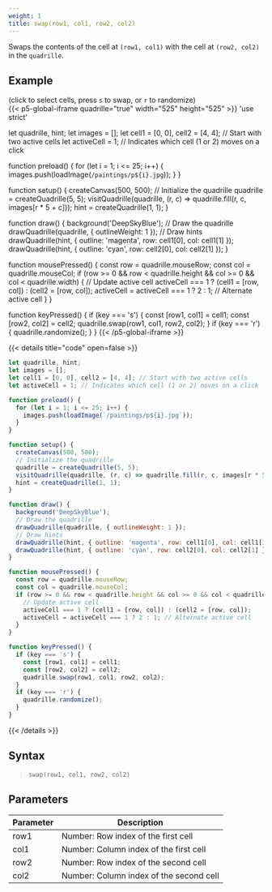 ```yaml
---
weight: 1
title: swap(row1, col1, row2, col2)
---
```


Swaps the contents of the cell at `(row1, col1)` with the cell at `(row2, col2)` in the `quadrille`.

## Example

(click to select cells, press `s` to swap, or `r` to randomize)\
{{< p5-global-iframe quadrille="true" width="525" height="525" >}}
'use strict'

let quadrille, hint;
let images = [];
let cell1 = [0, 0], cell2 = [4, 4]; // Start with two active cells
let activeCell = 1; // Indicates which cell (1 or 2) moves on a click

function preload() {
  for (let i = 1; i <= 25; i++) {
    images.push(loadImage(`/paintings/p${i}.jpg`));
  }
}

function setup() {
  createCanvas(500, 500);
  // Initialize the quadrille
  quadrille = createQuadrille(5, 5);
  visitQuadrille(quadrille, (r, c) => quadrille.fill(r, c, images[r * 5 + c]));
  hint = createQuadrille(1, 1);
}

function draw() {
  background('DeepSkyBlue');
  // Draw the quadrille
  drawQuadrille(quadrille, { outlineWeight: 1 });
  // Draw hints
  drawQuadrille(hint, { outline: 'magenta', row: cell1[0], col: cell1[1] });
  drawQuadrille(hint, { outline: 'cyan', row: cell2[0], col: cell2[1] });
}

function mousePressed() {
  const row = quadrille.mouseRow;
  const col = quadrille.mouseCol;
  if (row >= 0 && row < quadrille.height && col >= 0 && col < quadrille.width) {
    // Update active cell
    activeCell === 1 ? (cell1 = [row, col]) : (cell2 = [row, col]);
    activeCell = activeCell === 1 ? 2 : 1; // Alternate active cell
  }
}

function keyPressed() {
  if (key === 's') {
    const [row1, col1] = cell1;
    const [row2, col2] = cell2;
    quadrille.swap(row1, col1, row2, col2);
  }
  if (key === 'r') {
    quadrille.randomize();
  }
}
{{< /p5-global-iframe >}}

{{< details title="code" open=false >}}
```js
let quadrille, hint;
let images = [];
let cell1 = [0, 0], cell2 = [4, 4]; // Start with two active cells
let activeCell = 1; // Indicates which cell (1 or 2) moves on a click

function preload() {
  for (let i = 1; i <= 25; i++) {
    images.push(loadImage(`/paintings/p${i}.jpg`));
  }
}

function setup() {
  createCanvas(500, 500);
  // Initialize the quadrille
  quadrille = createQuadrille(5, 5);
  visitQuadrille(quadrille, (r, c) => quadrille.fill(r, c, images[r * 5 + c]));
  hint = createQuadrille(1, 1);
}

function draw() {
  background('DeepSkyBlue');
  // Draw the quadrille
  drawQuadrille(quadrille, { outlineWeight: 1 });
  // Draw hints
  drawQuadrille(hint, { outline: 'magenta', row: cell1[0], col: cell1[1] });
  drawQuadrille(hint, { outline: 'cyan', row: cell2[0], col: cell2[1] });
}

function mousePressed() {
  const row = quadrille.mouseRow;
  const col = quadrille.mouseCol;
  if (row >= 0 && row < quadrille.height && col >= 0 && col < quadrille.width) {
    // Update active cell
    activeCell === 1 ? (cell1 = [row, col]) : (cell2 = [row, col]);
    activeCell = activeCell === 1 ? 2 : 1; // Alternate active cell
  }
}

function keyPressed() {
  if (key === 's') {
    const [row1, col1] = cell1;
    const [row2, col2] = cell2;
    quadrille.swap(row1, col1, row2, col2);
  }
  if (key === 'r') {
    quadrille.randomize();
  }
}
```
{{< /details >}}

## Syntax

> `swap(row1, col1, row2, col2)`

## Parameters

| Parameter | Description                            |
|-----------|----------------------------------------|
| row1      | Number: Row index of the first cell    |
| col1      | Number: Column index of the first cell |
| row2      | Number: Row index of the second cell   |
| col2      | Number: Column index of the second cell|